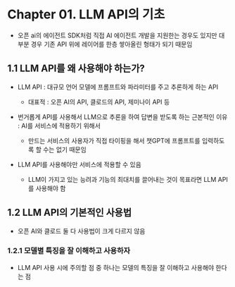 # Chapter 01. LLM API의 기초
- 오픈 ai의 에이전트 SDK처럼 직접 AI 에이전트 개발을 지원한는 경우도 있지만 대부분 경우 기존 API 위에 레이어를 한층 쌓아올린 형태가 되기 때문임

## 1.1 LLM API를 왜 사용해야 하는가?
- LLM API : 대규모 언어 모델에 프롬프트와 파라미터를 주고 추론하게 하는 API
  - 대표적 : 오픈 AI의 API, 클로드의 API, 제미나이 API 등

- 번거롭게 API를 사용해서 LLM으로 추론을 하여 답변을 받도록 하는 근본적인 이유 : AI를 서비스에 적용하기 위해서
  - 만드는 서비스의 사용자가 직접 타이핑을 해서 챗GPT에 프롬프트를 입력하도록 할 수는 없기 때문임
- LLM API를 사용해야만 서비스에 적용할 수 있음
  - LLM이 가지고 있는 능려과 기능의 최대치를 끌어내는 것이 목표라면 LLM API를 사용해야 함
 

## 1.2 LLM API의 기본적인 사용법
- 오픈 AI와 클로드 둘 다 사용법이 크게 다르지 않음

### 1.2.1 모델별 특징을 잘 이해하고 사용하자
- LLM API 사용 시에 주의할 점 중 하나는 모델의 특징을 잘 이해하고 사용해야 한다는 점
